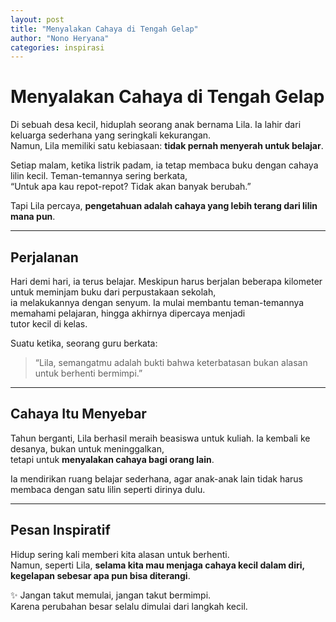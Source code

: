 ```yaml
---
layout: post
title: "Menyalakan Cahaya di Tengah Gelap"
author: "Nono Heryana"
categories: inspirasi
---
```


# Menyalakan Cahaya di Tengah Gelap

Di sebuah desa kecil, hiduplah seorang anak bernama Lila. Ia lahir dari keluarga sederhana yang seringkali kekurangan.  
Namun, Lila memiliki satu kebiasaan: **tidak pernah menyerah untuk belajar**.  

Setiap malam, ketika listrik padam, ia tetap membaca buku dengan cahaya lilin kecil. Teman-temannya sering berkata,  
“Untuk apa kau repot-repot? Tidak akan banyak berubah.”  

Tapi Lila percaya, **pengetahuan adalah cahaya yang lebih terang dari lilin mana pun**.  

---

## Perjalanan

Hari demi hari, ia terus belajar. Meskipun harus berjalan beberapa kilometer untuk meminjam buku dari perpustakaan sekolah,  
ia melakukannya dengan senyum. Ia mulai membantu teman-temannya memahami pelajaran, hingga akhirnya dipercaya menjadi  
tutor kecil di kelas.  

Suatu ketika, seorang guru berkata:  
> “Lila, semangatmu adalah bukti bahwa keterbatasan bukan alasan untuk berhenti bermimpi.”  

---

## Cahaya Itu Menyebar

Tahun berganti, Lila berhasil meraih beasiswa untuk kuliah. Ia kembali ke desanya, bukan untuk meninggalkan,  
tetapi untuk **menyalakan cahaya bagi orang lain**.  

Ia mendirikan ruang belajar sederhana, agar anak-anak lain tidak harus membaca dengan satu lilin seperti dirinya dulu.  

---

## Pesan Inspiratif

Hidup sering kali memberi kita alasan untuk berhenti.  
Namun, seperti Lila, **selama kita mau menjaga cahaya kecil dalam diri, kegelapan sebesar apa pun bisa diterangi**.  

✨ Jangan takut memulai, jangan takut bermimpi.  
Karena perubahan besar selalu dimulai dari langkah kecil.
